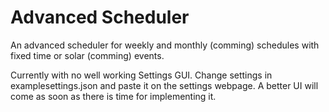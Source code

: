 # Advanced Scheduler

An advanced scheduler for weekly and monthly (comming) schedules with fixed time or solar (comming) events.

Currently with no well working Settings GUI. Change settings in examplesettings.json and paste it on the settings webpage. A better UI will come as soon as there is time for implementing it.
